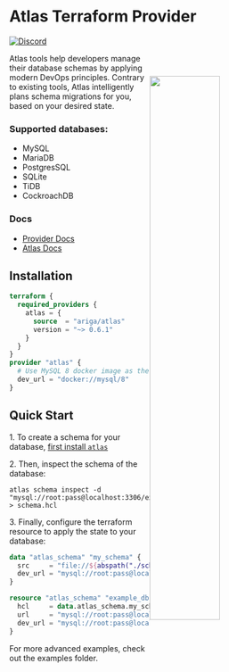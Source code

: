 # Atlas Terraform Provider

[![Discord](https://img.shields.io/discord/930720389120794674?label=discord&logo=discord&style=flat-square&logoColor=white)](https://discord.gg/zZ6sWVg6NT)

<a href="https://atlasgo.io">
  <img width="50%" align="right" style="display: block; margin:40px auto;" src="https://atlasgo.io/uploads/images/gopher.png"/>
</a>

Atlas tools help developers manage their database schemas by applying modern DevOps principles.
Contrary to existing tools, Atlas intelligently plans schema migrations for you, based on your desired state.

### Supported databases: 
* MySQL
* MariaDB
* PostgresSQL
* SQLite
* TiDB
* CockroachDB

### Docs
* [Provider Docs](https://registry.terraform.io/providers/ariga/atlas/latest/docs)
* [Atlas Docs](https://atlasgo.io)

## Installation

```terraform
terraform {
  required_providers {
    atlas = {
      source  = "ariga/atlas"
      version = "~> 0.6.1"
    }
  }
}
provider "atlas" {
  # Use MySQL 8 docker image as the dev database.
  dev_url = "docker://mysql/8"
}
```

## Quick Start

1\. To create a schema for your database, [first install `atlas`](https://atlasgo.io/getting-started#installation)

2\. Then, inspect the schema of the database:
```shell
atlas schema inspect -d "mysql://root:pass@localhost:3306/example" > schema.hcl
```

3\. Finally, configure the terraform resource to apply the state to your database:

```terraform
data "atlas_schema" "my_schema" {
  src     = "file://${abspath("./schema.hcl")}"
  dev_url = "mysql://root:pass@localhost:3307/example"
}

resource "atlas_schema" "example_db" {
  hcl     = data.atlas_schema.my_schema.hcl
  url     = "mysql://root:pass@localhost:3306/example"
  dev_url = "mysql://root:pass@localhost:3307/example"
}
```

For more advanced examples, check out the examples folder.
